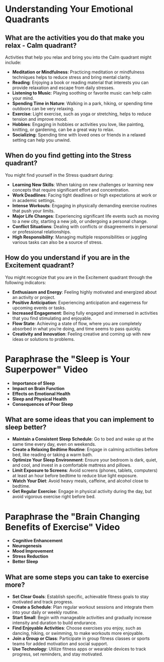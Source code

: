 # Understanding Your Emotional Quadrants

## What are the activities you do that make you relax - Calm quadrant?

Activities that help you relax and bring you into the Calm quadrant might include:

- **Meditation or Mindfulness**: Practicing meditation or mindfulness techniques helps to reduce stress and bring mental clarity.
- **Reading**: Enjoying a book or reading material that interests you can provide relaxation and escape from daily stresses.
- **Listening to Music**: Playing soothing or favorite music can help calm your mind.
- **Spending Time in Nature**: Walking in a park, hiking, or spending time outdoors can be very relaxing.
- **Exercise**: Light exercise, such as yoga or stretching, helps to reduce tension and improve mood.
- **Hobbies**: Engaging in hobbies or activities you love, like painting, knitting, or gardening, can be a great way to relax.
- **Socializing**: Spending time with loved ones or friends in a relaxed setting can help you unwind.

## When do you find getting into the Stress quadrant?

You might find yourself in the Stress quadrant during:

- **Learning New Skills**: When taking on new challenges or learning new concepts that require significant effort and concentration.
- **Work Deadlines**: Facing tight deadlines or high expectations at work or in academic settings.
- **Intense Workouts**: Engaging in physically demanding exercise routines that push your limits.
- **Major Life Changes**: Experiencing significant life events such as moving to a new city, starting a new job, or undergoing a personal change.
- **Conflict Situations**: Dealing with conflicts or disagreements in personal or professional relationships.
- **High Responsibility**: Managing multiple responsibilities or juggling various tasks can also be a source of stress.

## How do you understand if you are in the Excitement quadrant?

You might recognize that you are in the Excitement quadrant through the following indicators:

- **Enthusiasm and Energy**: Feeling highly motivated and energized about an activity or project.
- **Positive Anticipation**: Experiencing anticipation and eagerness for upcoming events or tasks.
- **Increased Engagement**: Being fully engaged and immersed in activities that you find stimulating and enjoyable.
- **Flow State**: Achieving a state of flow, where you are completely absorbed in what you’re doing, and time seems to pass quickly.
- **Creativity and Innovation**: Feeling creative and coming up with new ideas or solutions to problems.

# Paraphrase the "Sleep is Your Superpower" Video

- **Importance of Sleep**
- **Impact on Brain Function**
- **Effects on Emotional Health**
- **Sleep and Physical Health**
- **Consequences of Poor Sleep**

## What are some ideas that you can implement to sleep better?

- **Maintain a Consistent Sleep Schedule**: Go to bed and wake up at the same time every day, even on weekends.
- **Create a Relaxing Bedtime Routine**: Engage in calming activities before bed, like reading or taking a warm bath.
- **Optimize Your Sleep Environment**: Ensure your bedroom is dark, quiet, and cool, and invest in a comfortable mattress and pillows.
- **Limit Exposure to Screens**: Avoid screens (phones, tablets, computers) at least an hour before bedtime to reduce blue light exposure.
- **Watch Your Diet**: Avoid heavy meals, caffeine, and alcohol close to bedtime.
- **Get Regular Exercise**: Engage in physical activity during the day, but avoid vigorous exercise right before bed.

# Paraphrase the "Brain Changing Benefits of Exercise" Video

- **Cognitive Enhancement**
- **Neurogenesis**
- **Mood Improvement**
- **Stress Reduction**
- **Better Sleep**

## What are some steps you can take to exercise more?

- **Set Clear Goals**: Establish specific, achievable fitness goals to stay motivated and track progress.
- **Create a Schedule**: Plan regular workout sessions and integrate them into your daily or weekly routine.
- **Start Small**: Begin with manageable activities and gradually increase intensity and duration to build endurance.
- **Find Enjoyable Activities**: Choose exercises you enjoy, such as dancing, hiking, or swimming, to make workouts more enjoyable.
- **Join a Group or Class**: Participate in group fitness classes or sports teams for added motivation and social support.
- **Use Technology**: Utilize fitness apps or wearable devices to track progress, set reminders, and stay motivated.

